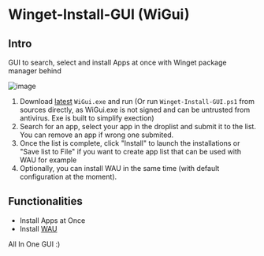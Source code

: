 # Winget-Install-GUI (WiGui)

## Intro

GUI to search, select and install Apps at once with Winget package manager behind

![image](https://user-images.githubusercontent.com/96626929/165421773-29267756-de49-47af-a168-d446b963aae9.png)


1. Download [latest](https://github.com/Romanitho/Winget-Install-GUI/releases/latest) `WiGui.exe` and run (Or run `Winget-Install-GUI.ps1` from sources directly, as WiGui.exe is not signed and can be untrusted from antivirus. Exe is built to simplify exection)
3. Search for an app, select your app in the droplist and submit it to the list. You can remove an app if wrong one submited.
4. Once the list is complete, click "Install" to launch the installations or "Save list to File" if you want to create app list that can be used with WAU for example
5. Optionally, you can install WAU in the same time (with default configuration at the moment).

## Functionalities

- Install Apps at Once
- Install [WAU](https://github.com/Romanitho/Winget-AutoUpdate)

All In One GUI :)
